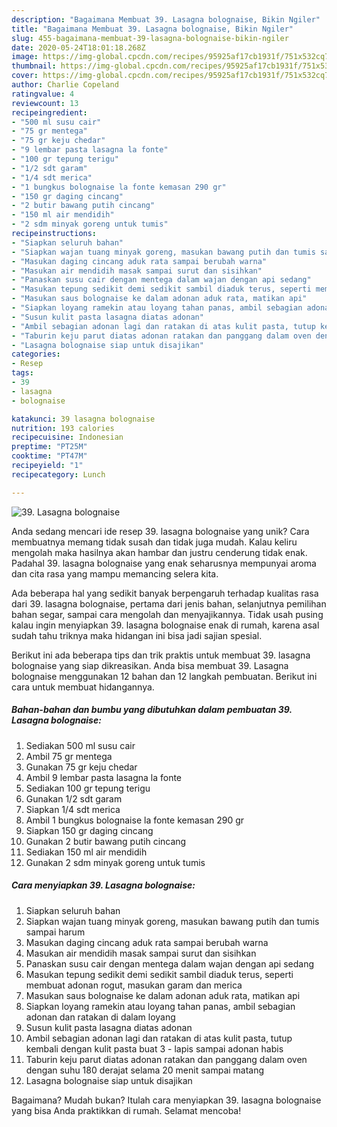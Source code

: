 ```yaml
---
description: "Bagaimana Membuat 39. Lasagna bolognaise, Bikin Ngiler"
title: "Bagaimana Membuat 39. Lasagna bolognaise, Bikin Ngiler"
slug: 455-bagaimana-membuat-39-lasagna-bolognaise-bikin-ngiler
date: 2020-05-24T18:01:18.268Z
image: https://img-global.cpcdn.com/recipes/95925af17cb1931f/751x532cq70/39-lasagna-bolognaise-foto-resep-utama.jpg
thumbnail: https://img-global.cpcdn.com/recipes/95925af17cb1931f/751x532cq70/39-lasagna-bolognaise-foto-resep-utama.jpg
cover: https://img-global.cpcdn.com/recipes/95925af17cb1931f/751x532cq70/39-lasagna-bolognaise-foto-resep-utama.jpg
author: Charlie Copeland
ratingvalue: 4
reviewcount: 13
recipeingredient:
- "500 ml susu cair"
- "75 gr mentega"
- "75 gr keju chedar"
- "9 lembar pasta lasagna la fonte"
- "100 gr tepung terigu"
- "1/2 sdt garam"
- "1/4 sdt merica"
- "1 bungkus bolognaise la fonte kemasan 290 gr"
- "150 gr daging cincang"
- "2 butir bawang putih cincang"
- "150 ml air mendidih"
- "2 sdm minyak goreng untuk tumis"
recipeinstructions:
- "Siapkan seluruh bahan"
- "Siapkan wajan tuang minyak goreng, masukan bawang putih dan tumis sampai harum"
- "Masukan daging cincang aduk rata sampai berubah warna"
- "Masukan air mendidih masak sampai surut dan sisihkan"
- "Panaskan susu cair dengan mentega dalam wajan dengan api sedang"
- "Masukan tepung sedikit demi sedikit sambil diaduk terus, seperti membuat adonan rogut, masukan garam dan merica"
- "Masukan saus bolognaise ke dalam adonan aduk rata, matikan api"
- "Siapkan loyang ramekin atau loyang tahan panas, ambil sebagian adonan dan ratakan di dalam loyang"
- "Susun kulit pasta lasagna diatas adonan"
- "Ambil sebagian adonan lagi dan ratakan di atas kulit pasta, tutup kembali dengan kulit pasta buat 3 - lapis sampai adonan habis"
- "Taburin keju parut diatas adonan ratakan dan panggang dalam oven dengan suhu 180 derajat selama 20 menit sampai matang"
- "Lasagna bolognaise siap untuk disajikan"
categories:
- Resep
tags:
- 39
- lasagna
- bolognaise

katakunci: 39 lasagna bolognaise 
nutrition: 193 calories
recipecuisine: Indonesian
preptime: "PT25M"
cooktime: "PT47M"
recipeyield: "1"
recipecategory: Lunch

---
```



![39. Lasagna bolognaise](https://img-global.cpcdn.com/recipes/95925af17cb1931f/751x532cq70/39-lasagna-bolognaise-foto-resep-utama.jpg)

Anda sedang mencari ide resep 39. lasagna bolognaise yang unik? Cara membuatnya memang tidak susah dan tidak juga mudah. Kalau keliru mengolah maka hasilnya akan hambar dan justru cenderung tidak enak. Padahal 39. lasagna bolognaise yang enak seharusnya mempunyai aroma dan cita rasa yang mampu memancing selera kita.

Ada beberapa hal yang sedikit banyak berpengaruh terhadap kualitas rasa dari 39. lasagna bolognaise, pertama dari jenis bahan, selanjutnya pemilihan bahan segar, sampai cara mengolah dan menyajikannya. Tidak usah pusing kalau ingin menyiapkan 39. lasagna bolognaise enak di rumah, karena asal sudah tahu triknya maka hidangan ini bisa jadi sajian spesial.




Berikut ini ada beberapa tips dan trik praktis untuk membuat 39. lasagna bolognaise yang siap dikreasikan. Anda bisa membuat 39. Lasagna bolognaise menggunakan 12 bahan dan 12 langkah pembuatan. Berikut ini cara untuk membuat hidangannya.

<!--inarticleads1-->

##### Bahan-bahan dan bumbu yang dibutuhkan dalam pembuatan 39. Lasagna bolognaise:

1. Sediakan 500 ml susu cair
1. Ambil 75 gr mentega
1. Gunakan 75 gr keju chedar
1. Ambil 9 lembar pasta lasagna la fonte
1. Sediakan 100 gr tepung terigu
1. Gunakan 1/2 sdt garam
1. Siapkan 1/4 sdt merica
1. Ambil 1 bungkus bolognaise la fonte kemasan 290 gr
1. Siapkan 150 gr daging cincang
1. Gunakan 2 butir bawang putih cincang
1. Sediakan 150 ml air mendidih
1. Gunakan 2 sdm minyak goreng untuk tumis




<!--inarticleads2-->

##### Cara menyiapkan 39. Lasagna bolognaise:

1. Siapkan seluruh bahan
1. Siapkan wajan tuang minyak goreng, masukan bawang putih dan tumis sampai harum
1. Masukan daging cincang aduk rata sampai berubah warna
1. Masukan air mendidih masak sampai surut dan sisihkan
1. Panaskan susu cair dengan mentega dalam wajan dengan api sedang
1. Masukan tepung sedikit demi sedikit sambil diaduk terus, seperti membuat adonan rogut, masukan garam dan merica
1. Masukan saus bolognaise ke dalam adonan aduk rata, matikan api
1. Siapkan loyang ramekin atau loyang tahan panas, ambil sebagian adonan dan ratakan di dalam loyang
1. Susun kulit pasta lasagna diatas adonan
1. Ambil sebagian adonan lagi dan ratakan di atas kulit pasta, tutup kembali dengan kulit pasta buat 3 - lapis sampai adonan habis
1. Taburin keju parut diatas adonan ratakan dan panggang dalam oven dengan suhu 180 derajat selama 20 menit sampai matang
1. Lasagna bolognaise siap untuk disajikan




Bagaimana? Mudah bukan? Itulah cara menyiapkan 39. lasagna bolognaise yang bisa Anda praktikkan di rumah. Selamat mencoba!
